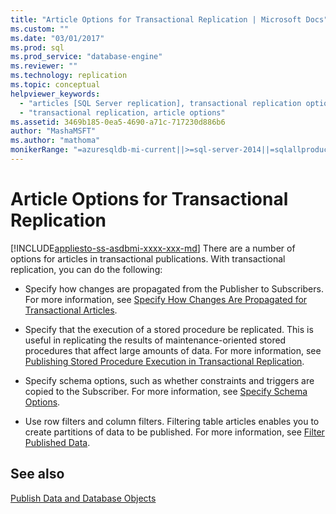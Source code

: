 ```yaml
---
title: "Article Options for Transactional Replication | Microsoft Docs"
ms.custom: ""
ms.date: "03/01/2017"
ms.prod: sql
ms.prod_service: "database-engine"
ms.reviewer: ""
ms.technology: replication
ms.topic: conceptual
helpviewer_keywords: 
  - "articles [SQL Server replication], transactional replication options"
  - "transactional replication, article options"
ms.assetid: 3469b185-0ea5-4690-a71c-717230d886b6
author: "MashaMSFT"
ms.author: "mathoma"
monikerRange: "=azuresqldb-mi-current||>=sql-server-2014||=sqlallproducts-allversions"
---
```

# Article Options for Transactional Replication
[!INCLUDE[appliesto-ss-asdbmi-xxxx-xxx-md](../../../includes/appliesto-ss-asdbmi-xxxx-xxx-md.md)]
  There are a number of options for articles in transactional publications. With transactional replication, you can do the following:  
  
-   Specify how changes are propagated from the Publisher to Subscribers. For more information, see [Specify How Changes Are Propagated for Transactional Articles](../../../relational-databases/replication/transactional/transactional-articles-specify-how-changes-are-propagated.md).  
  
-   Specify that the execution of a stored procedure be replicated. This is useful in replicating the results of maintenance-oriented stored procedures that affect large amounts of data. For more information, see [Publishing Stored Procedure Execution in Transactional Replication](../../../relational-databases/replication/transactional/publishing-stored-procedure-execution-in-transactional-replication.md).  
  
-   Specify schema options, such as whether constraints and triggers are copied to the Subscriber. For more information, see [Specify Schema Options](../../../relational-databases/replication/publish/specify-schema-options.md).  
  
-   Use row filters and column filters. Filtering table articles enables you to create partitions of data to be published. For more information, see [Filter Published Data](../../../relational-databases/replication/publish/filter-published-data.md).  
  
## See also  
 [Publish Data and Database Objects](../../../relational-databases/replication/publish/publish-data-and-database-objects.md)  
  
  
